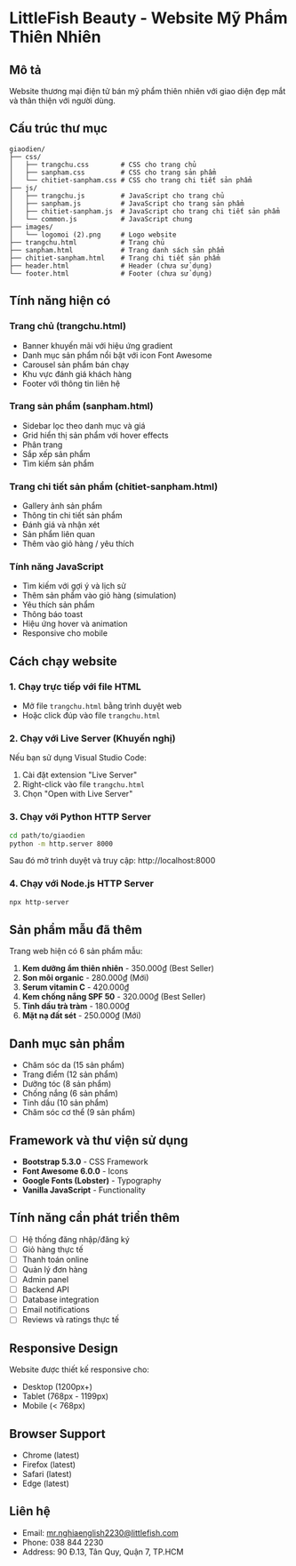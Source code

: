 # LittleFish Beauty - Website Mỹ Phẩm Thiên Nhiên

## Mô tả
Website thương mại điện tử bán mỹ phẩm thiên nhiên với giao diện đẹp mắt và thân thiện với người dùng.

## Cấu trúc thư mục
```
giaodien/
├── css/
│   ├── trangchu.css        # CSS cho trang chủ
│   ├── sanpham.css         # CSS cho trang sản phẩm
│   └── chitiet-sanpham.css # CSS cho trang chi tiết sản phẩm
├── js/
│   ├── trangchu.js         # JavaScript cho trang chủ
│   ├── sanpham.js          # JavaScript cho trang sản phẩm
│   ├── chitiet-sanpham.js  # JavaScript cho trang chi tiết sản phẩm
│   └── common.js           # JavaScript chung
├── images/
│   └── logomoi (2).png     # Logo website
├── trangchu.html           # Trang chủ
├── sanpham.html            # Trang danh sách sản phẩm
├── chitiet-sanpham.html    # Trang chi tiết sản phẩm
├── header.html             # Header (chưa sử dụng)
└── footer.html             # Footer (chưa sử dụng)
```

## Tính năng hiện có

### Trang chủ (trangchu.html)
- Banner khuyến mãi với hiệu ứng gradient
- Danh mục sản phẩm nổi bật với icon Font Awesome
- Carousel sản phẩm bán chạy
- Khu vực đánh giá khách hàng
- Footer với thông tin liên hệ

### Trang sản phẩm (sanpham.html)
- Sidebar lọc theo danh mục và giá
- Grid hiển thị sản phẩm với hover effects
- Phân trang
- Sắp xếp sản phẩm
- Tìm kiếm sản phẩm

### Trang chi tiết sản phẩm (chitiet-sanpham.html)
- Gallery ảnh sản phẩm
- Thông tin chi tiết sản phẩm
- Đánh giá và nhận xét
- Sản phẩm liên quan
- Thêm vào giỏ hàng / yêu thích

### Tính năng JavaScript
- Tìm kiếm với gợi ý và lịch sử
- Thêm sản phẩm vào giỏ hàng (simulation)
- Yêu thích sản phẩm
- Thông báo toast
- Hiệu ứng hover và animation
- Responsive cho mobile

## Cách chạy website

### 1. Chạy trực tiếp với file HTML
- Mở file `trangchu.html` bằng trình duyệt web
- Hoặc click đúp vào file `trangchu.html`

### 2. Chạy với Live Server (Khuyến nghị)
Nếu bạn sử dụng Visual Studio Code:
1. Cài đặt extension "Live Server"
2. Right-click vào file `trangchu.html`
3. Chọn "Open with Live Server"

### 3. Chạy với Python HTTP Server
```bash
cd path/to/giaodien
python -m http.server 8000
```
Sau đó mở trình duyệt và truy cập: http://localhost:8000

### 4. Chạy với Node.js HTTP Server
```bash
npx http-server
```

## Sản phẩm mẫu đã thêm

Trang web hiện có 6 sản phẩm mẫu:

1. **Kem dưỡng ẩm thiên nhiên** - 350.000₫ (Best Seller)
2. **Son môi organic** - 280.000₫ (Mới)
3. **Serum vitamin C** - 420.000₫
4. **Kem chống nắng SPF 50** - 320.000₫ (Best Seller)
5. **Tinh dầu trà tràm** - 180.000₫
6. **Mặt nạ đất sét** - 250.000₫ (Mới)

## Danh mục sản phẩm

- Chăm sóc da (15 sản phẩm)
- Trang điểm (12 sản phẩm)
- Dưỡng tóc (8 sản phẩm)
- Chống nắng (6 sản phẩm)
- Tinh dầu (10 sản phẩm)
- Chăm sóc cơ thể (9 sản phẩm)

## Framework và thư viện sử dụng

- **Bootstrap 5.3.0** - CSS Framework
- **Font Awesome 6.0.0** - Icons
- **Google Fonts (Lobster)** - Typography
- **Vanilla JavaScript** - Functionality

## Tính năng cần phát triển thêm

- [ ] Hệ thống đăng nhập/đăng ký
- [ ] Giỏ hàng thực tế
- [ ] Thanh toán online
- [ ] Quản lý đơn hàng
- [ ] Admin panel
- [ ] Backend API
- [ ] Database integration
- [ ] Email notifications
- [ ] Reviews và ratings thực tế

## Responsive Design

Website được thiết kế responsive cho:
- Desktop (1200px+)
- Tablet (768px - 1199px)
- Mobile (< 768px)

## Browser Support

- Chrome (latest)
- Firefox (latest)
- Safari (latest)
- Edge (latest)

## Liên hệ

- Email: mr.nghiaenglish2230@littlefish.com
- Phone: 038 844 2230
- Address: 90 Đ.13, Tân Quy, Quận 7, TP.HCM
